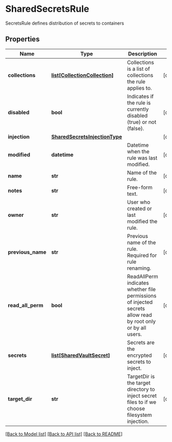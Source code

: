 # SharedSecretsRule

SecretsRule defines distribution of secrets to containers

## Properties
Name | Type | Description | Notes
------------ | ------------- | ------------- | -------------
**collections** | [**list[CollectionCollection]**](CollectionCollection.md) | Collections is a list of collections the rule applies to.  | [optional] 
**disabled** | **bool** | Indicates if the rule is currently disabled (true) or not (false).  | [optional] 
**injection** | [**SharedSecretsInjectionType**](SharedSecretsInjectionType.md) |  | [optional] 
**modified** | **datetime** | Datetime when the rule was last modified.  | [optional] 
**name** | **str** | Name of the rule.  | [optional] 
**notes** | **str** | Free-form text.  | [optional] 
**owner** | **str** | User who created or last modified the rule.  | [optional] 
**previous_name** | **str** | Previous name of the rule. Required for rule renaming.  | [optional] 
**read_all_perm** | **bool** | ReadAllPerm indicates whether file permissions of injected secrets allow read by root only or by all users.  | [optional] 
**secrets** | [**list[SharedVaultSecret]**](SharedVaultSecret.md) | Secrets are the encrypted secrets to inject.  | [optional] 
**target_dir** | **str** | TargetDir is the target directory to inject secret files to if we choose filesystem injection.  | [optional] 

[[Back to Model list]](../README.md#documentation-for-models) [[Back to API list]](../README.md#documentation-for-api-endpoints) [[Back to README]](../README.md)


